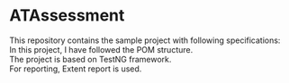 # ATAssessment
This repository contains the sample project with following specifications:  
In this project, I have followed the POM structure.   
The project is based on TestNG framework.   
For reporting, Extent report is used.   

